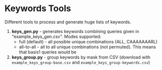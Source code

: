 # Keywords Tools
Different tools to process and generate huge lists of keywords.

1. **keys_gen.py** - generates keywords combining queries given in "example_keys_gen.csv". Modes supported:
   - full (default) - all possible unique combinations (ALL, CAAAAAAARL)
   - all-to-all - all to all unique combinations (not permuted). This means that basis1 queries would be
2. **keys_group.py** - group keywords by mask from CSV 
(download with `example_keys_group-base.csv` and `example_keys_group-keywords.csv`)
